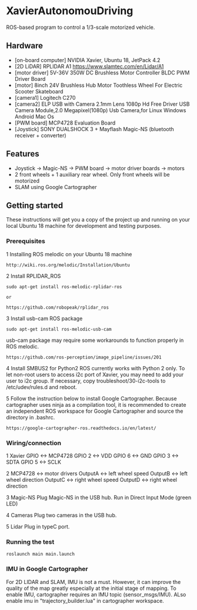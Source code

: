 # XavierAutonomouDriving
ROS-based program to control a 1/3-scale motorized vehicle.

## Hardware
* [on-board computer] NVIDIA Xavier, Ubuntu 18, JetPack 4.2
* [2D LiDAR] RPLIDAR A1 https://www.slamtec.com/en/Lidar/A1
* [motor driver] 5V-36V 350W DC Brushless Motor Controller BLDC PWM Driver Board
* [motor] 8inch 24V Brushless Hub Motor Toothless Wheel For Electric Scooter Skateboard
* [camera1] Logitech C270
* [camera2] ELP USB with Camera 2.1mm Lens 1080p Hd Free Driver USB Camera Module,2.0 Megapixel(1080p) Usb Camera,for Linux Windows Android Mac Os
* [PWM board] MCP4728 Evaluation Board
* [Joystick] SONY DUALSHOCK 3 + Mayflash Magic-NS (bluetooth receiver + converter)

## Features
* Joystick -> Magic-NS -> PWM board -> motor driver boards -> motors
* 2 front wheels + 1 auxiliary rear wheel. Only front wheels will be motorized
* SLAM using Google Cartographer 

## Getting started
These instructions will get you a copy of the project up and running on your local Ubuntu 18 machine for development and testing purposes.


### Prerequisites
1 Installing ROS melodic on your Ubuntu 18 machine
```
http://wiki.ros.org/melodic/Installation/Ubuntu
```
2 Install RPLIDAR_ROS
```
sudo apt-get install ros-melodic-rplidar-ros

or

https://github.com/robopeak/rplidar_ros
```
3 Install usb-cam ROS package
```
sudo apt-get install ros-melodic-usb-cam
```
usb-cam package may require some workarounds to function properly in ROS melodic.
```
https://github.com/ros-perception/image_pipeline/issues/201
```
4 Install SMBUS2 for Python2
ROS currently works with Python 2 only. To let non-root users to access i2c port of Xavier, you may need to add your user to i2c group. If necessary, copy troubleshoot/30-i2c-tools to /etc/udev/rules.d and reboot.

5 Follow the instruction below to install Google Cartographer. Because cartographer uses ninja as a compilation tool, it is recommended to create an independent ROS workspace for Google Cartographer and source the directory in .bashrc.
```
https://google-cartographer-ros.readthedocs.io/en/latest/
```


### Wiring/connection
1 Xavier GPIO <-> MCP4728
GPIO 2 <-> VDD
GPIO 6 <-> GND
GPIO 3 <-> SDTA
GPIO 5 <-> SCLK

2 MCP4728 <-> motor drivers
OutputA <-> left wheel speed
OutputB <-> left wheel direction
OutputC <-> right wheel speed
OutputD <-> right wheel direction

3 Magic-NS
Plug Magic-NS in the USB hub. Run in Direct Input Mode (green LED)

4 Cameras
Plug two cameras in the USB hub.

5 Lidar
Plug in typeC port.


### Running the test
```
roslaunch main main.launch
```

### IMU in Google Cartographer
For 2D LIDAR and SLAM, IMU is not a must. However, it can improve the quality of the map greatly especially at the initial stage of mapping. To enable IMU, cartographer requires an IMU topic (sensor_msgs/IMU).
ALso enable imu in "trajectory_builder.lua" in cartographer workspace.
